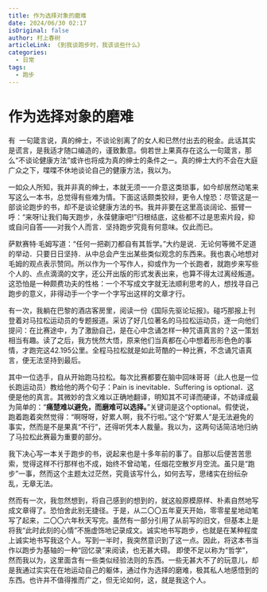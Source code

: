 ```yaml
---
title: 作为选择对象的磨难
date: 2024/06/30 02:17
isOriginal: false
author: 村上春树
articleLink: 《到我谈跑步时，我该谈些什么》
categories:
  - 日常
tags:
  - 跑步
---
```

# 作为选择对象的磨难

有  一句箴言说，真的绅士，不谈论别离了的女人和已然付出去的税金。此话其实是谎言，是我适才随口编造的，谨致歉意。倘若世上果真存在这么一句箴言，那么“不谈论健康方法”或许也将成为真的绅士的条件之一。真的绅士大约不会在大庭广众之下，喋喋不休地谈论自己的健康方法，我以为。

一如众人所知，我并非真的绅士，本就无须一一介意这类琐事，如今却居然动笔来写这么一本书，总觉得有些难为情。下面这话颇类狡辩，更令人惶恐：尽管这是一部谈论跑步的书，却不是谈论健康方法的书。我并非要在这里高谈阔论、振臂一呼：“来呀!让我们每天跑步，永葆健康吧!”归根结底，这些都不过是思索片段，抑或自问自答——对我个人而言．坚持跑步究竟有何意味。仅此而已。

萨默赛特·毛姆写道：“任何一把剃刀都自有其哲学。”大约是说．无论何等微不足道的举动．只要日日坚持．从中总会产生出某些类似观念的东西来。我也衷心地想对毛姆的观点表示赞同。所以作为一个写作人，抑或作为一个长跑者，就跑步来写些个人的、点点滴滴的文字，还公开出版的形式发表出来，也算不得太过离经叛道。这恐怕是一种颇费功夫的性格：一个不写成文字就无法顺利思考的人，想找寻自己跑步的意义，非得动手一个字一个字写出这样的文章才行。

有一次，我躺在巴黎的酒店客房里，阅读一份《国际先驱论坛报》。碰巧那报上刊登着对马拉松运动员的专题报道。采访了好几位著名的马拉松运动员，逐一向他们提问：在比赛途中，为了激励自己，是在心中念诵怎样一种咒语真言的？这一策划相当有趣。读了之后，我方恍然大悟，原来他们当真都在心中想着形形色色的事情，才跑完这42.195公里。全程马拉松就是如此苛酷的一种比赛，不念诵咒语真言，便无法坚持到最后。

其中一位选手，自从开始跑马拉松。每次比赛都要在脑中回味哥哥（此人也是一位长跑运动员）教给他的两个句子：Pain is inevitable．Suffering is optional．这便是他的真言。其微妙的含义难以正确地翻译，明知其不可译而硬译，不妨译成最为简单的：“**痛楚难以避免，而磨难可以选择。**”关键词是这个optional。假使说，跑着跑着突然觉得：“啊呀呀，好累人啊，我不行啦。”这个“好累人”是无法避免的事实，然而是不是果真“不行”，还得听凭本人裁量。我以为，这两句话简洁地归纳了马拉松此赛最为重要的部分。

我下决心写一本关于跑步的书，说起来也是十多年前的事了。自那以后便苦苦思索，觉得这样不行那样也不成，始终不曾动笔，任烟花空散岁月空流。虽只是“跑步”一事，然而这个主题太过茫然，究竟该写什么，如何去写，思绪实在纷纭杂乱，无章无法。

然而有一次，我忽然想到，将自己感到的想到的，就这般原模原样、朴素自然地写成文章得了。恐怕舍此别无捷径。于是，从二〇〇五年夏天开始，零零星星地动笔写了起来，二〇〇六年秋天写完。虽然有一部分引用了从前写的旧文，但基本上是将我“此时此刻的心情”不施虚饰地记录成文。诚实地书写跑步，也就是在某种程度上诚实地书写我这个人。写到一半时，我突然意识到了这一点。因此，将这本书当作以跑步为基轴的一种“回忆录”来阅读，也无甚大碍。
即使不足以称为“哲学”，然而我以为，这里面含有一些类似经验法则的东西。一些无甚大不了的玩意儿，却是我通过实实在在地运动自己的躯体，通过作为选择的磨难，极其私人地感悟到的东西。也许并不值得推而广之，但无论如何，这，就是我这个人。

